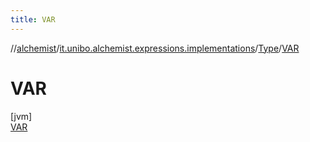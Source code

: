 ```yaml
---
title: VAR
---
```

//[alchemist](../../../../index.html)/[it.unibo.alchemist.expressions.implementations](../../index.html)/[Type](../index.html)/[VAR](index.html)



# VAR



[jvm]\
[VAR](index.html)


